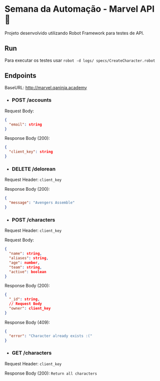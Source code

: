 # Semana da Automação - Marvel API :robot:

Projeto desenvolvido utilizando Robot Framework para testes de API.

## Run

Para executar os testes usar `robot -d logs/ specs/CreateCharacter.robot`

## Endpoints

BaseURL: http://marvel.qaninja.academy

- ### **POST /accounts**

Request Body:
```json
{
  "email": string
}
```

Response Body (200):
```json
{
  "client_key": string
}
```
- ### **DELETE /delorean**

Request Header: `client_key`

Response Body (200):
```json
{
  "message": "Avengers Assemble"
}
```

- ### **POST /characters**

Request Header: `client_key`

Request Body:
```json
{
  "name": string,
  "aliases": string,
  "age": number,
  "team": string,
  "active": boolean
}
```

Response Body (200):
```json
{
  "_id": string,
  // Request Body
  "owner": client_key
}
```

Response Body (409):
```json
{
  "error": "Character already exists :("
}
```

- ### **GET /characters**

Request Header: `client_key`

Response Body (200):
`Return all characters`
